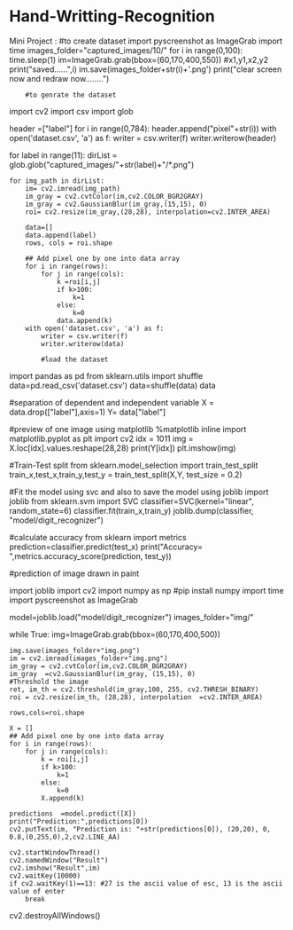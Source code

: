 # Hand-Writting-Recognition
Mini Project :
    #to create dataset
    import pyscreenshot as ImageGrab
    import time
    images_folder="captured_images/10/"
    for i in range(0,100):
        time.sleep(1)
        im=ImageGrab.grab(bbox=(60,170,400,550)) #x1,y1,x2,y2
        print("saved......",i)
        im.save(images_folder+str(i)+'.png')
        print("clear screen now and redraw now........")
        
        #to genrate the dataset
import cv2
import csv
import glob

header  =["label"]
for i in range(0,784):
    header.append("pixel"+str(i))
with open('dataset.csv', 'a') as f:
    writer = csv.writer(f)
    writer.writerow(header)
    
for label in range(11):
    dirList = glob.glob("captured_images/"+str(label)+"/*.png")
    
    for img_path in dirList:
        im= cv2.imread(img_path)
        im_gray = cv2.cvtColor(im,cv2.COLOR_BGR2GRAY)
        im_gray = cv2.GaussianBlur(im_gray,(15,15), 0)
        roi= cv2.resize(im_gray,(28,28), interpolation=cv2.INTER_AREA)
        
        data=[]
        data.append(label)
        rows, cols = roi.shape
        
        ## Add pixel one by one into data array
        for i in range(rows):
            for j in range(cols):
                k =roi[i,j]
                if k>100:
                    k=1
                else:
                    k=0
                data.append(k)
        with open('dataset.csv', 'a') as f:
            writer = csv.writer(f)
            writer.writerow(data)
            
            #load the dataset
import pandas as pd
from sklearn.utils import shuffle
data=pd.read_csv('dataset.csv')
data=shuffle(data)
data

#separation of dependent and independent variable
X = data.drop(["label"],axis=1)
Y= data["label"]

#preview of one image using matplotlib
%matplotlib inline
import matplotlib.pyplot as plt
import cv2
idx = 1011
img = X.loc[idx].values.reshape(28,28)
print(Y[idx])
plt.imshow(img)

#Train-Test split
from sklearn.model_selection import train_test_split
train_x,test_x,train_y,test_y = train_test_split(X,Y, test_size = 0.2)

#Fit the model using svc and also to save the model using joblib
import joblib
from sklearn.svm import SVC
classifier=SVC(kernel="linear", random_state=6)
classifier.fit(train_x,train_y)
joblib.dump(classifier, "model/digit_recognizer")

#calculate accuracy
from sklearn import metrics
prediction=classifier.predict(test_x)
print("Accuracy= ",metrics.accuracy_score(prediction, test_y))

#prediction of image drawn in paint

import joblib
import cv2
import numpy as np #pip install numpy
import time
import pyscreenshot as ImageGrab

model=joblib.load("model/digit_recognizer")
images_folder="img/"

while True:
    img=ImageGrab.grab(bbox=(60,170,400,500))
    
    img.save(images_folder+"img.png")
    im = cv2.imread(images_folder+"img.png")
    im_gray = cv2.cvtColor(im,cv2.COLOR_BGR2GRAY)
    im_gray  =cv2.GaussianBlur(im_gray, (15,15), 0)
    #Threshold the image
    ret, im_th = cv2.threshold(im_gray,100, 255, cv2.THRESH_BINARY)
    roi = cv2.resize(im_th, (28,28), interpolation  =cv2.INTER_AREA)
    
    rows,cols=roi.shape
    
    X = []
    ## Add pixel one by one into data array
    for i in range(rows):
        for j in range(cols):
            k = roi[i,j]
            if k>100:
                k=1
            else:
                k=0
            X.append(k)
            
    predictions  =model.predict([X])
    print("Prediction:",predictions[0])
    cv2.putText(im, "Prediction is: "+str(predictions[0]), (20,20), 0, 0.8,(0,255,0),2,cv2.LINE_AA)
    
    cv2.startWindowThread()
    cv2.namedWindow("Result")
    cv2.imshow("Result",im)
    cv2.waitKey(10000)
    if cv2.waitKey(1)==13: #27 is the ascii value of esc, 13 is the ascii value of enter
        break
cv2.destroyAllWindows()
